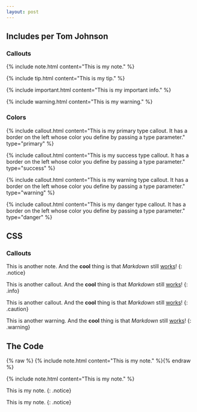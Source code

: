```yaml
---
layout: post
---
```


## Includes per Tom Johnson

### Callouts
{% include note.html content="This is my note." %}

{% include tip.html content="This is my tip." %}

{% include important.html content="This is my important info." %}

{% include warning.html content="This is my warning." %}

### Colors
{% include callout.html content="This is my primary type callout. It has a border on the left whose color you define by passing a type parameter." type="primary" %}

{% include callout.html content="This is my success type callout. It has a border on the left whose color you define by passing a type parameter." type="success" %}

{% include callout.html content="This is my warning type callout. It has a border on the left whose color you define by passing a type parameter." type="warning" %}

{% include callout.html content="This is my danger type callout. It has a border on the left whose color you define by passing a type parameter." type="danger" %}

## CSS
### Callouts
This is another note. And the **cool** thing is that *Markdown* still [works](#)!
{: .notice}

This is another callout. And the **cool** thing is that *Markdown* still [works](#)!
{: .info}

This is another callout. And the **cool** thing is that *Markdown* still [works](#)!
{: .caution}

This is another warning. And the **cool** thing is that *Markdown* still [works](#)!
{: .warning}

## The Code

{% raw %} {% include note.html content="This is my note." %}{% endraw %}

{% include note.html content="This is my note." %}

This is my note. {: .notice}

This is my note. 
{: .notice}
